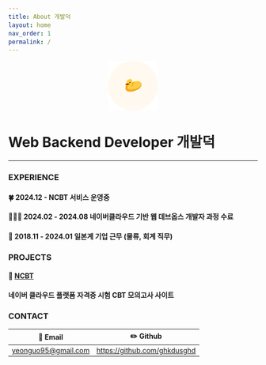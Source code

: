 ```yaml
---
title: About 개발덕
layout: home
nav_order: 1
permalink: /
---
```

<div style="text-align: center;">
  <img src="/assets/images/profile/blog_profile.png" 
       alt="KakaoTalk_Photo_2024-12-19-17-22-40" 
       style="width: 20%; max-width: 400px;">
</div>


# Web Backend Developer 개발덕 

---

### EXPERIENCE

#### 🍀 2024.12 -  NCBT 서비스 운영중

#### 👩🏻‍💻 2024.02 - 2024.08 네이버클라우드 기반 웹 데브옵스 개발자 과정 수료

#### 💼 2018.11 - 2024.01 일본계 기업 근무 (물류, 회계 직무)

### PROJECTS

#### 🚀 [NCBT](/docs/Projects/NCBT/) 
#### 네이버 클라우드 플랫폼 자격증 시험 CBT 모의고사 사이트

### CONTACT

| 💌 Email | ✏️ Github |
|---|---|
| yeonguo95@gmail.com | https://github.com/ghkdusghd |

